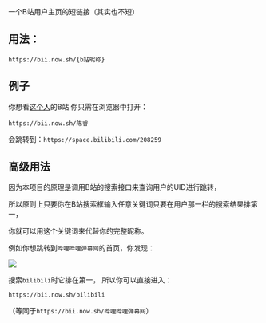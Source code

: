 一个B站用户主页的短链接（其实也不短）
## 用法：
```
https://bii.now.sh/{b站昵称}
```

## 例子
你想看[这个人](https://space.bilibili.com/208259)的B站
你只需在浏览器中打开：
```
https://bii.now.sh/陈睿
```
会跳转到：`https://space.bilibili.com/208259`

## 高级用法
因为本项目的原理是调用B站的搜索接口来查询用户的UID进行跳转，

所以原则上只要你在B站搜索框输入任意关键词只要在用户那一栏的搜索结果排第一，

你就可以用这个关键词来代替你的完整昵称。

例如你想跳转到`哔哩哔哩弹幕网`的首页，你发现：

![](https://i.loli.net/2021/02/09/jCvDoh5FRNbZkKy.jpg)

搜索`bilibili`时它排在第一，
所以你可以直接进入：
```
https://bii.now.sh/bilibili
```
（等同于`https://bii.now.sh/哔哩哔哩弹幕网`）
